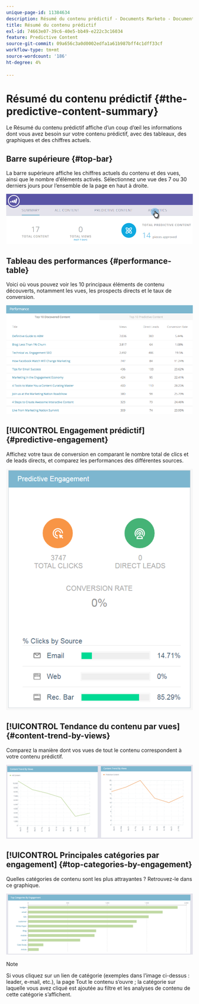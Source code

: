 ```yaml
---
unique-page-id: 11384634
description: Résumé du contenu prédictif - Documents Marketo - Documentation du produit
title: Résumé du contenu prédictif
exl-id: 74663e07-39c6-40e5-bb49-e222c3c16034
feature: Predictive Content
source-git-commit: 09a656c3a0d0002edfa1a61b987bff4c1dff33cf
workflow-type: tm+mt
source-wordcount: '186'
ht-degree: 4%

---
```


# Résumé du contenu prédictif {#the-predictive-content-summary}

Le Résumé du contenu prédictif affiche d’un coup d’œil les informations dont vous avez besoin sur votre contenu prédictif, avec des tableaux, des graphiques et des chiffres actuels.

## Barre supérieure {#top-bar}

La barre supérieure affiche les chiffres actuels du contenu et des vues, ainsi que le nombre d’éléments activés. Sélectionnez une vue des 7 ou 30 derniers jours pour l’ensemble de la page en haut à droite.

![](assets/image2017-10-17-14-3a10-3a22.png)

## Tableau des performances {#performance-table}

Voici où vous pouvez voir les 10 principaux éléments de contenu découverts, notamment les vues, les prospects directs et le taux de conversion.

![](assets/image2017-10-3-10-3a4-3a40.png)

## [!UICONTROL Engagement prédictif] {#predictive-engagement}

Affichez votre taux de conversion en comparant le nombre total de clics et de leads directs, et comparez les performances des différentes sources.

![](assets/predictive-engagement-actual.png)

## [!UICONTROL Tendance du contenu par vues]  {#content-trend-by-views}

Comparez la manière dont vos vues de tout le contenu correspondent à votre contenu prédictif.

![](assets/4.png)

## [!UICONTROL Principales catégories par engagement] {#top-categories-by-engagement}

Quelles catégories de contenu sont les plus attrayantes ? Retrouvez-le dans ce graphique.

![](assets/5.png)

>[!NOTE]
>
>Si vous cliquez sur un lien de catégorie (exemples dans l’image ci-dessus : leader, e-mail, etc.), la page Tout le contenu s’ouvre ; la catégorie sur laquelle vous avez cliqué est ajoutée au filtre et les analyses de contenu de cette catégorie s’affichent.
